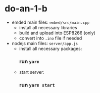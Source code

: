 # do-an-1-b
- emded main files: `embed/src/main.cpp`
  - install all necessary libraries
  - build and upload into ESP8266 (only)
  - convert into `.ino` file if needed
- nodejs main files: `server/app.js`
  - install all necessary packages:
    ### run `yarn`
  - start server:
    ### run `yarn start`
